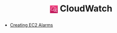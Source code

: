 # <p align="center"><img align="center" src="/source/images/logos/CW_logo.PNG" width=5% height=5%> **CloudWatch**</p>
- [Creating EC2 Alarms](create_ec2_alarms.md)

